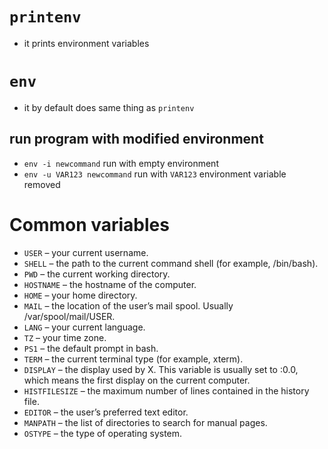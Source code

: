 # `printenv`
- it prints environment variables

# `env`
- it by default does same thing as `printenv`
## run program with modified environment
- `env -i newcommand` run with empty environment
- `env -u VAR123 newcommand` run with `VAR123` environment variable removed

# Common variables
- `USER` – your current username.
- `SHELL` – the path to the current command shell (for example, /bin/bash).
- `PWD` – the current working directory.
- `HOSTNAME` – the hostname of the computer.
- `HOME` – your home directory.
- `MAIL` – the location of the user’s mail spool. Usually /var/spool/mail/USER.
- `LANG` – your current language.
- `TZ` – your time zone.
- `PS1` – the default prompt in bash.
- `TERM` – the current terminal type (for example, xterm).
- `DISPLAY` – the display used by X. This variable is usually set to :0.0, which means the first display on the current computer.
- `HISTFILESIZE` – the maximum number of lines contained in the history file.
- `EDITOR` – the user’s preferred text editor.
- `MANPATH` – the list of directories to search for manual pages.
- `OSTYPE` – the type of operating system.
